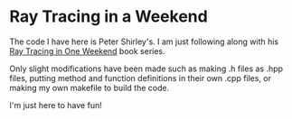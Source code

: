 # Ray Tracing in a Weekend

The code I have here is Peter Shirley's. I am just following along with his [Ray Tracing in One Weekend](https://raytracing.github.io/) book series.

Only slight modifications have been made such as making .h files as .hpp files, putting method and function definitions in their own .cpp files, or making my own makefile to build the code.

I'm just here to have fun!
